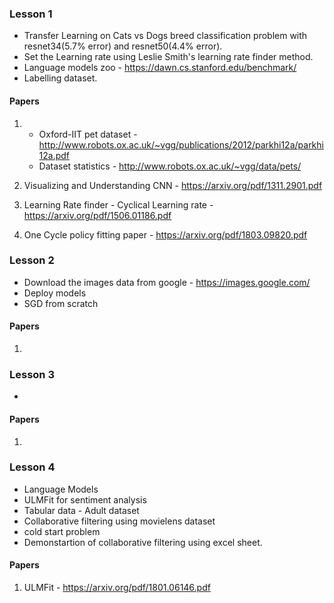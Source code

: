 ### Lesson 1
- Transfer Learning on Cats vs Dogs breed classification problem with resnet34(5.7% error) and resnet50(4.4% error).
- Set the Learning rate using Leslie Smith's learning rate finder method.
- Language models zoo - https://dawn.cs.stanford.edu/benchmark/
- Labelling dataset.
#### Papers
1. - Oxford-IIT pet dataset - http://www.robots.ox.ac.uk/~vgg/publications/2012/parkhi12a/parkhi12a.pdf
   - Dataset statistics - http://www.robots.ox.ac.uk/~vgg/data/pets/
   
2. Visualizing and Understanding CNN - https://arxiv.org/pdf/1311.2901.pdf
3. Learning Rate finder - Cyclical Learning rate - https://arxiv.org/pdf/1506.01186.pdf
4. One Cycle policy fitting paper - https://arxiv.org/pdf/1803.09820.pdf

### Lesson 2
- Download the images data from google - https://images.google.com/
- Deploy models
- SGD from scratch

#### Papers
1. 



### Lesson 3
- 


#### Papers
1. 


### Lesson 4
- Language Models
- ULMFit for sentiment analysis
- Tabular data - Adult dataset
- Collaborative filtering using movielens dataset
- cold start problem
- Demonstartion of collaborative filtering using excel sheet.

#### Papers
1. ULMFit - https://arxiv.org/pdf/1801.06146.pdf

